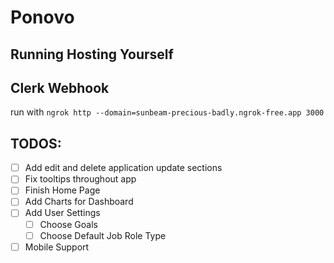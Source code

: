 # Ponovo

## Running Hosting Yourself

## Clerk Webhook

run with `ngrok http --domain=sunbeam-precious-badly.ngrok-free.app 3000`

## TODOS:

- [ ] Add edit and delete application update sections
- [ ] Fix tooltips throughout app
- [ ] Finish Home Page
- [ ] Add Charts for Dashboard
- [ ] Add User Settings
  - [ ] Choose Goals
  - [ ] Choose Default Job Role Type
- [ ] Mobile Support
